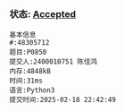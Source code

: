 ### 状态: [Accepted](http://dsbpython.openjudge.cn/dspythonbook/solution/48305712/)
```
基本信息
#:48305712
题目:P0850
提交人:2400010751 陈佳鸿
内存:4848kB
时间:31ms
语言:Python3
提交时间:2025-02-18 22:42:49
```
